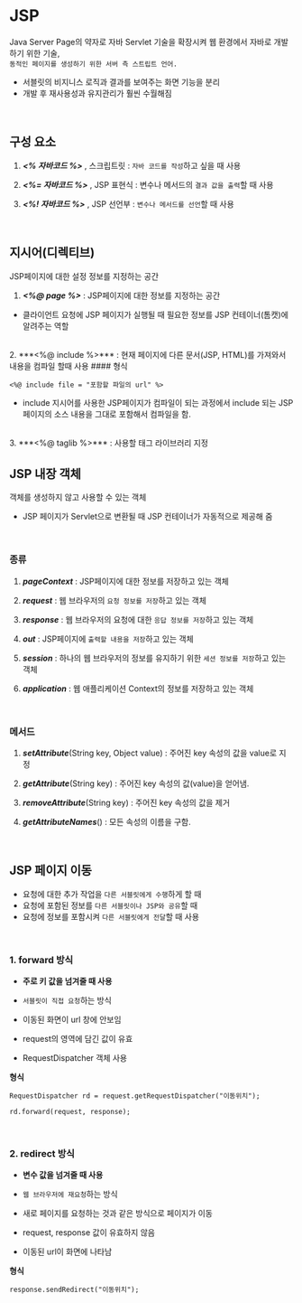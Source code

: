 ﻿# JSP
Java Server Page의 약자로 자바 Servlet 기술을 확장시켜 웹 환경에서 자바로 개발하기 위한 기술, <br>
`동적인 페이지를 생성하기 위한 서버 측 스트립트 언어.`

- 서블릿의 비지니스 로직과 결과를 보여주는 화면 기능을 분리
- 개발 후 재사용성과 유지관리가 훨씬 수월해짐
<br>

## 구성 요소

1. ***<%  자바코드  %>*** , 스크립트릿 : `자바 코드를 작성`하고 싶을 때 사용

2. ***<%= 자바코드 %>*** , JSP 표현식 : 변수나 메서드의 `결과 값을 출력`할 때 사용
3. ***<%!	자바코드 %>*** , JSP 선언부 : `변수나 메서드를 선언`할 때 사용
<br>

## 지시어(디렉티브)

JSP페이지에 대한 설정 정보를 지정하는 공간

1. ***<%@ page %>*** : JSP페이지에 대한 정보를 지정하는 공간
- 클라이언트 요청에 JSP 페이지가 실행될 때 필요한 정보를 JSP 컨테이너(톰캣)에 알려주는 역할
<br>
2. ***<%@ include %>*** : 현재 페이지에 다른 문서(JSP, HTML)를 가져와서 내용을 컴파일 할때 사용
#### 형식

	<%@ include file = "포함할 파일의 url" %>

- include 지시어를 사용한 JSP페이지가 컴파일이 되는 과정에서 include 되는 JSP 페이지의 소스 내용을 그대로 포함해서 컴파일을 함.
<br>
3.  ***<%@ taglib %>*** : 사용할 태그 라이브러리 지정
<br>

## JSP 내장 객체
객체를 생성하지 않고 사용할 수 있는 객체

- JSP 페이지가 Servlet으로 변환될 때 JSP 컨테이너가 자동적으로 제공해 줌
<br>

### 종류
1. ***pageContext*** : JSP페이지에 대한 정보를 저장하고 있는 객체

2. ***request*** : 웹 브라우저의 `요청 정보를 저장`하고 있는 객체
3. ***response*** : 웹 브라우저의 요청에 대한 `응답 정보를 저장`하고 있는 객체
4. ***out*** : JSP페이지에 `출력할 내용을 저장`하고 있는 객체
5. ***session*** : 하나의 웹 브라우저의 정보를 유지하기 위한 `세션 정보를 저장`하고 있는 객체
6. ***application*** : 웹 애플리케이션 Context의 정보를 저장하고 있는 객체
<br>

### 메서드

1. ***setAttribute***(String key, Object value) : 주어진 key 속성의 값을 value로 지정

2. ***getAttribute***(String key) : 주어진 key 속성의 값(value)을 얻어냄.
3. ***removeAttribute***(String key) : 주어진 key 속성의 값을 제거
4. ***getAttributeNames***() : 모든 속성의 이름을 구함.
<br>

## JSP 페이지 이동

- 요청에 대한 추가 작업을 `다른 서블릿에게 수행`하게 할 때
- 요청에 포함된 정보를 `다른 서블릿이나 JSP와 공유`할 때
- 요청에 정보를 포함시켜 `다른 서블릿에게 전달`할 때 사용
<br>

### 1. forward 방식
- **주로 키 값을 넘겨줄 때 사용**

- `서블릿이 직접 요청`하는 방식
- 이동된 화면이 url 창에 안보임
- request의 영역에 담긴 값이 유효
- RequestDispatcher 객체 사용

**형식**

    RequestDispatcher rd = request.getRequestDispatcher("이동위치");
    
    rd.forward(request, response);
<br>

### 2. redirect 방식
- **변수 값을 넘겨줄 때 사용**

- `웹 브라우저에 재요청`하는 방식
- 새로 페이지를 요청하는 것과 같은 방식으로 페이지가 이동
- request, response 값이 유효하지 않음
- 이동된 url이 화면에 나타남

**형식**

    response.sendRedirect("이동위치");

